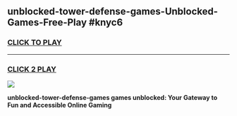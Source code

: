 
## unblocked-tower-defense-games-Unblocked-Games-Free-Play #knyc6
<h3>
<a href="https://us.freeplayer.one?title=unblocked-tower-defense-games&ref=9M">CLICK TO PLAY</a></h3>
<hr>

<h3>
<a href="https://us.freeplayer.one?title=unblocked-tower-defense-games&ref=9M">CLICK 2 PLAY</a>
  
</h3>

<a href="https://us.freeplayer.one?title=unblocked-tower-defense-games&ref=9M"><img src="https://clearcache.store/games.png"></a>


**unblocked-tower-defense-games games unblocked: Your Gateway to Fun and Accessible Online Gaming**
